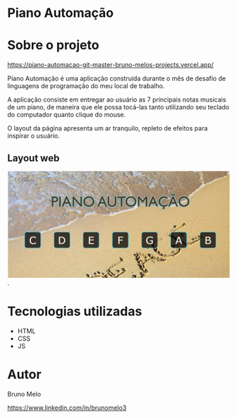 # Piano Automação

# Sobre o projeto

https://piano-automacao-git-master-bruno-melos-projects.vercel.app/

Piano Automação é uma aplicação construída durante o mês de desafio de linguagens de programação do meu local de trabalho.

A aplicação consiste em entregar ao usuário as 7 principais notas musicais de um piano, de maneira que ele possa tocá-las tanto utilizando seu teclado do computador quanto clique do mouse.

O layout da página apresenta um ar tranquilo, repleto de efeitos para inspirar o usuário.

## Layout web
![Web 1](https://github.com/BrunoMelo3/Piano-Automacao/blob/main/Piano%20Automacao/dist/img/layout.JPG).

# Tecnologias utilizadas
- HTML
- CSS
- JS

# Autor

Bruno Melo

https://www.linkedin.com/in/brunomelo3

